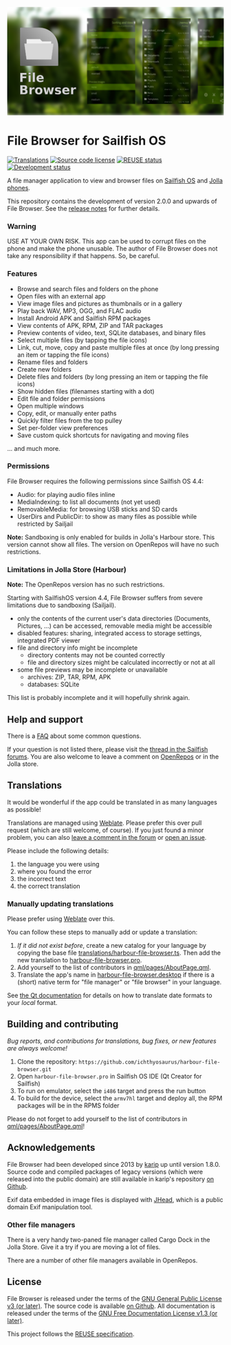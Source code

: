 <!--
SPDX-FileCopyrightText: 2013 Michael Faro-Tusino
SPDX-FileCopyrightText: 2013 karip
SPDX-FileCopyrightText: 2013-2016 Kari Pihkala
SPDX-FileCopyrightText: 2019-2022 Mirian Margiani

SPDX-License-Identifier: GFDL-1.3-or-later
-->

![File Browser banner](icon-src/banner.png)

# File Browser for Sailfish OS

[![Translations](https://hosted.weblate.org/widgets/harbour-file-browser/-/main-translations/svg-badge.svg)](https://hosted.weblate.org/projects/harbour-file-browser/main-translations/)
[![Source code license](https://img.shields.io/badge/source_code-GPL--3.0--or--later-yellowdarkgreen)](https://github.com/ichthyosaurus/harbour-file-browser/tree/main/LICENSES)
[![REUSE status](https://api.reuse.software/badge/github.com/ichthyosaurus/harbour-file-browser)](https://api.reuse.software/info/github.com/ichthyosaurus/harbour-file-browser)
[![Development status](https://img.shields.io/badge/development-active-blue)](https://github.com/ichthyosaurus/harbour-file-browser)
<!-- [![Liberapay donations](https://img.shields.io/liberapay/receives/ichthyosaurus)](https://liberapay.com/ichthyosaurus) -->

A file manager application to view and browser files on
[Sailfish OS](https://sailfishos.org/) and [Jolla phones](http://jolla.com/).

This repository contains the development of version 2.0.0 and upwards of File
Browser. See the [release notes](https://github.com/ichthyosaurus/harbour-file-browser/blob/master/CHANGELOG.md)
for further details.

### Warning

USE AT YOUR OWN RISK. This app can be used to corrupt files on the phone
and make the phone unusable. The author of File Browser does not take any
responsibility if that happens. So, be careful.

### Features

 - Browse and search files and folders on the phone
 - Open files with an external app
 - View image files and pictures as thumbnails or in a gallery
 - Play back WAV, MP3, OGG, and FLAC audio
 - Install Android APK and Sailfish RPM packages
 - View contents of APK, RPM, ZIP and TAR packages
 - Preview contents of video, text, SQLite databases, and binary files
 - Select multiple files (by tapping the file icons)
 - Link, cut, move, copy and paste multiple files at once (by long pressing an
   item or tapping the file icons)
 - Rename files and folders
 - Create new folders
 - Delete files and folders (by long pressing an item or tapping the file icons)
 - Show hidden files (filenames starting with a dot)
 - Edit file and folder permissions
 - Open multiple windows
 - Copy, edit, or manually enter paths
 - Quickly filter files from the top pulley
 - Set per-folder view preferences
 - Save custom quick shortcuts for navigating and moving files

... and much more.

### Permissions

File Browser requires the following permissions since Sailfish OS 4.4:

- Audio: for playing audio files inline
- MediaIndexing: to list all documents (not yet used)
- RemovableMedia: for browsing USB sticks and SD cards
- UserDirs and PublicDir: to show as many files as possible while restricted by Sailjail

**Note:** Sandboxing is only enabled for builds in Jolla's Harbour store. This
version cannot show all files. The version on OpenRepos will have no such restrictions.

### Limitations in Jolla Store (Harbour)

**Note:** The OpenRepos version has no such restrictions.

Starting with SailfishOS version 4.4, File Browser suffers from severe
limitations due to sandboxing (Sailjail).

- only the contents of the current user's data directories (Documents, Pictures,
  ...) can be accessed, removable media might be accessible
- disabled features: sharing, integrated access to storage settings, integrated
  PDF viewer
- file and directory info might be incomplete
   - directory contents may not be counted correctly
   - file and directory sizes might be calculated incorrectly or not at all
- some file previews may be incomplete or unavailable
   - archives: ZIP, TAR, RPM, APK
   - databases: SQLite

This list is probably incomplete and it will hopefully shrink again.

## Help and support

There is a [FAQ](https://github.com/ichthyosaurus/harbour-file-browser/blob/master/FAQ.md)
about some common questions.

If your question is not listed there, please visit the
[thread in the Sailfish forums](https://forum.sailfishos.org/t/file-browser-support-and-feedback-thread/4566).
You are also welcome to leave a comment on [OpenRepos](https://openrepos.net/content/ichthyosaurus/file-browser)
or in the Jolla store.

## Translations

It would be wonderful if the app could be translated in as many languages as possible!

Translations are managed using [Weblate](https://hosted.weblate.org/projects/harbour-file-browser/).
Please prefer this over pull request (which are still welcome, of course).
If you just found a minor problem, you can also
[leave a comment in the forum](https://forum.sailfishos.org/t/file-browser-support-and-feedback-thread/4566)
or [open an issue](https://github.com/ichthyosaurus/harbour-file-browser/issues/new).

Please include the following details:

1. the language you were using
2. where you found the error
3. the incorrect text
4. the correct translation

### Manually updating translations

Please prefer using [Weblate](https://hosted.weblate.org/projects/harbour-file-browser/)
over this.

You can follow these steps to manually add or update a translation:

1. *If it did not exist before*, create a new catalog for your language by copying the
   base file [translations/harbour-file-browser.ts](translations/harbour-file-browser.ts).
   Then add the new translation to [harbour-file-browser.pro](harbour-file-browser.pro).
2. Add yourself to the list of contributors in [qml/pages/AboutPage.qml](qml/pages/AboutPage.qml).
3. Translate the app's name in [harbour-file-browser.desktop](harbour-file-browser.desktop)
   if there is a (short) native term for "file manager" or "file browser" in your language.

See [the Qt documentation](https://doc.qt.io/qt-5/qml-qtqml-date.html#details) for
details on how to translate date formats to your *local* format.

## Building and contributing

*Bug reports, and contributions for translations, bug fixes, or new features are always welcome!*

1. Clone the repository: `https://github.com/ichthyosaurus/harbour-file-browser.git`
2. Open `harbour-file-browser.pro` in Sailfish OS IDE (Qt Creator for Sailfish)
3. To run on emulator, select the `i486` target and press the run button
4. To build for the device, select the `armv7hl` target and deploy all,
   the RPM packages will be in the RPMS folder

Please do not forget to add yourself to the list of contributors in
[qml/pages/AboutPage.qml](qml/pages/AboutPage.qml)!

## Acknowledgements

File Browser had been developed since 2013 by [karip](https://github.com/karip)
up until version 1.8.0. Source code and compiled packages of legacy versions
(which were released into the public domain) are still available in karip's
repository [on Github](https://github.com/karip/harbour-file-browser).

Exif data embedded in image files is displayed with [JHead](http://www.sentex.net/~mwandel/jhead/),
which is a public domain Exif manipulation tool.

### Other file managers

There is a very handy two-paned file manager called Cargo Dock
in the Jolla Store. Give it a try if you are moving a lot of files.

There are a number of other file managers available in OpenRepos.

## License

File Browser is released under the terms of the
[GNU General Public License v3 (or later)](https://spdx.org/licenses/GPL-3.0-or-later.html).
The source code is available [on Github](https://github.com/ichthyosaurus/harbour-file-browser).
All documentation is released under the terms of the
[GNU Free Documentation License v1.3 (or later)](https://spdx.org/licenses/GFDL-1.3-or-later.html).

This project follows the [REUSE specification](https://api.reuse.software/info/github.com/ichthyosaurus/harbour-file-browser).
